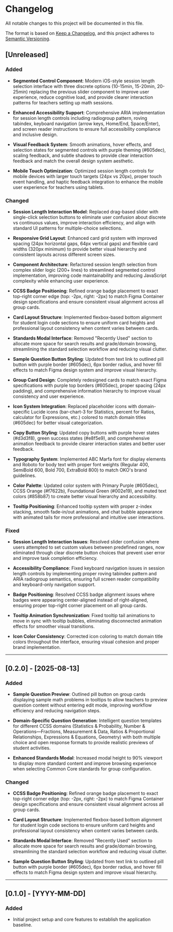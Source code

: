 # Changelog

All notable changes to this project will be documented in this file.

The format is based on [Keep a Changelog](https://keepachangelog.com/en/1.0.0/),
and this project adheres to [Semantic Versioning](https://semver.org/spec/v2.0.0.html).

<!--
INSTRUCTIONS FOR AI:
- Add all new, unreleased changes to the "[Unreleased]" section.
- For each change, describe both WHAT was changed and WHY it was changed.
- Keep descriptions concise, but ensure the 'what' and 'why' are always clear.
- When a new version is released, create a new version header like "## [1.2.3] - YYYY-MM-DD" and move the changes from "[Unreleased]" into it.
-->

## [Unreleased]

### Added

- **Segmented Control Component**: Modern iOS-style session length selection interface with three discrete options (10-15min, 15-20min, 20-25min) replacing the previous slider component to improve user experience, reduce cognitive load, and provide clearer interaction patterns for teachers setting up math sessions.

- **Enhanced Accessibility Support**: Comprehensive ARIA implementation for session length controls including radiogroup pattern, roving tabindex, keyboard navigation (arrow keys, Home/End, Space/Enter), and screen reader instructions to ensure full accessibility compliance and inclusive design.

- **Visual Feedback System**: Smooth animations, hover effects, and selection states for segmented controls with purple theming (#605dec), scaling feedback, and subtle shadows to provide clear interaction feedback and match the overall design system aesthetic.

- **Mobile Touch Optimization**: Optimized session length controls for mobile devices with larger touch targets (24px vs 20px), proper touch event handling, and haptic feedback integration to enhance the mobile user experience for teachers using tablets.

### Changed

- **Session Length Interaction Model**: Replaced drag-based slider with single-click selection buttons to eliminate user confusion about discrete vs continuous values, improve interaction efficiency, and align with standard UI patterns for multiple-choice selections.

- **Responsive Grid Layout**: Enhanced card grid system with improved spacing (24px horizontal gaps, 64px vertical gaps) and flexible card widths (320px minimum) to provide better visual hierarchy and consistent layouts across different screen sizes.

- **Component Architecture**: Refactored session length selection from complex slider logic (200+ lines) to streamlined segmented control implementation, improving code maintainability and reducing JavaScript complexity while enhancing user experience.

- **CCSS Badge Positioning**: Refined orange badge placement to exact top-right corner edge (top: -2px, right: -2px) to match Figma Container design specifications and ensure consistent visual alignment across all group cards.

- **Card Layout Structure**: Implemented flexbox-based bottom alignment for student login code sections to ensure uniform card heights and professional layout consistency when content varies between cards.

- **Standards Modal Interface**: Removed "Recently Used" section to allocate more space for search results and grade/domain browsing, streamlining the standard selection workflow and reducing visual clutter.

- **Sample Question Button Styling**: Updated from text link to outlined pill button with purple border (#605dec), 6px border radius, and hover fill effects to match Figma design system and improve visual hierarchy.

- **Group Card Design**: Completely redesigned cards to match exact Figma specifications with purple top borders (#605dec), proper spacing (24px padding), and comprehensive information hierarchy to improve visual consistency and user experience.

- **Icon System Integration**: Replaced placeholder icons with domain-specific Lucide icons (bar-chart-3 for Statistics, percent for Ratios, calculator for Expressions, etc.) colored to match domain titles (#605dec) for better visual categorization.

- **Copy Button Styling**: Updated copy buttons with purple hover states (#d3d3f8), green success states (#e8f5e9), and comprehensive animation feedback to provide clearer interaction states and better user feedback.

- **Typography System**: Implemented ABC Marfa font for display elements and Roboto for body text with proper font weights (Regular 400, SemiBold 600, Bold 700, ExtraBold 800) to match OKO's brand guidelines.

- **Color Palette**: Updated color system with Primary Purple (#605dec), CCSS Orange (#f7622b), Foundational Green (#002e19), and muted text colors (#858b87) to create better visual hierarchy and accessibility.

- **Tooltip Positioning**: Enhanced tooltip system with proper z-index stacking, smooth fade-in/out animations, and chat bubble appearance with animated tails for more professional and intuitive user interactions.

### Fixed

- **Session Length Interaction Issues**: Resolved slider confusion where users attempted to set custom values between predefined ranges, now eliminated through clear discrete button choices that prevent user error and improve task completion efficiency.

- **Accessibility Compliance**: Fixed keyboard navigation issues in session length controls by implementing proper roving tabindex pattern and ARIA radiogroup semantics, ensuring full screen reader compatibility and keyboard-only navigation support.

- **Badge Positioning**: Resolved CCSS badge alignment issues where badges were appearing center-aligned instead of right-aligned, ensuring proper top-right corner placement on all group cards.

- **Tooltip Animation Synchronization**: Fixed tooltip tail animations to move in sync with tooltip bubbles, eliminating disconnected animation effects for smoother visual transitions.

- **Icon Color Consistency**: Corrected icon coloring to match domain title colors throughout the interface, ensuring visual cohesion and proper brand implementation.

---

## [0.2.0] - [2025-08-13]

### Added

- **Sample Question Preview**: Outlined pill button on group cards displaying sample math problems in tooltips to allow teachers to preview question content without entering edit mode, improving workflow efficiency and reducing navigation steps.

- **Domain-Specific Question Generation**: Intelligent question templates for different CCSS domains (Statistics & Probability, Number & Operations—Fractions, Measurement & Data, Ratios & Proportional Relationships, Expressions & Equations, Geometry) with both multiple choice and open response formats to provide realistic previews of student activities.

- **Enhanced Standards Modal**: Increased modal height to 90% viewport to display more standard content and improve browsing experience when selecting Common Core standards for group configuration.

### Changed

- **CCSS Badge Positioning**: Refined orange badge placement to exact top-right corner edge (top: -2px, right: -2px) to match Figma Container design specifications and ensure consistent visual alignment across all group cards.

- **Card Layout Structure**: Implemented flexbox-based bottom alignment for student login code sections to ensure uniform card heights and professional layout consistency when content varies between cards.

- **Standards Modal Interface**: Removed "Recently Used" section to allocate more space for search results and grade/domain browsing, streamlining the standard selection workflow and reducing visual clutter.

- **Sample Question Button Styling**: Updated from text link to outlined pill button with purple border (#605dec), 6px border radius, and hover fill effects to match Figma design system and improve visual hierarchy.

---

## [0.1.0] - [YYYY-MM-DD]

<!-- Example of an initial release -->

### Added

- Initial project setup and core features to establish the application baseline.
